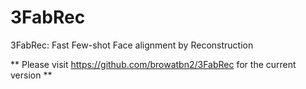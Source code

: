 # 3FabRec
3FabRec: Fast Few-shot Face alignment by Reconstruction

** Please visit https://github.com/browatbn2/3FabRec for the current version **
